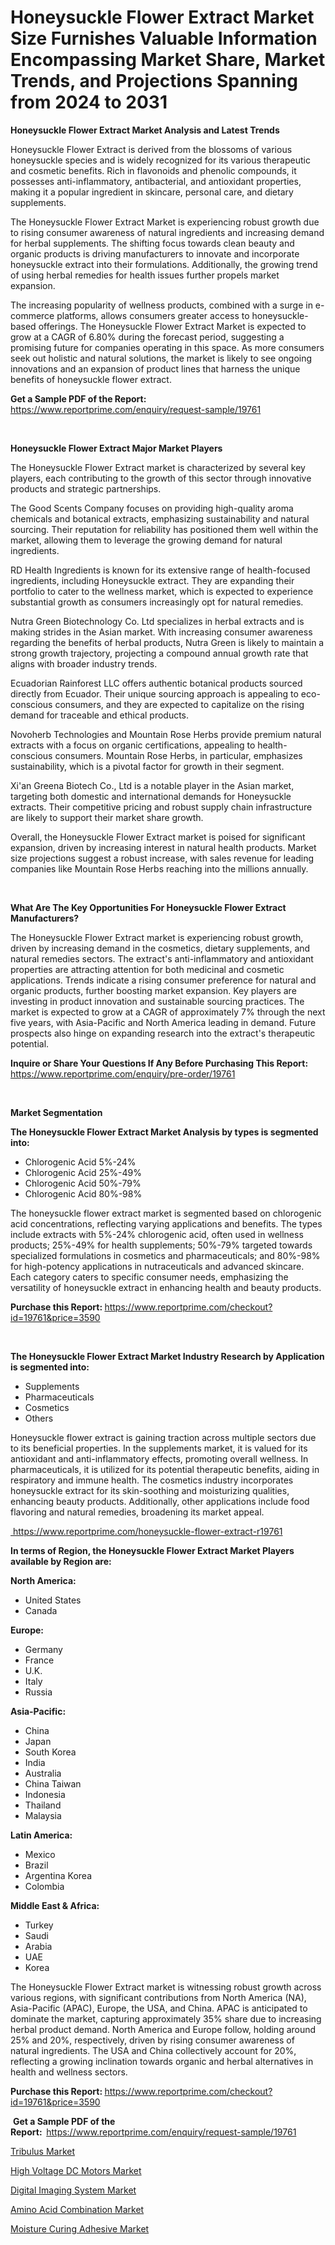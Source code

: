 <p><h1>Honeysuckle Flower Extract Market Size Furnishes Valuable Information Encompassing Market Share, Market Trends, and Projections Spanning from 2024 to 2031</h1></p><p><strong>Honeysuckle Flower Extract Market Analysis and Latest Trends</strong></p>
<p><p>Honeysuckle Flower Extract is derived from the blossoms of various honeysuckle species and is widely recognized for its various therapeutic and cosmetic benefits. Rich in flavonoids and phenolic compounds, it possesses anti-inflammatory, antibacterial, and antioxidant properties, making it a popular ingredient in skincare, personal care, and dietary supplements. </p><p>The Honeysuckle Flower Extract Market is experiencing robust growth due to rising consumer awareness of natural ingredients and increasing demand for herbal supplements. The shifting focus towards clean beauty and organic products is driving manufacturers to innovate and incorporate honeysuckle extract into their formulations. Additionally, the growing trend of using herbal remedies for health issues further propels market expansion.</p><p>The increasing popularity of wellness products, combined with a surge in e-commerce platforms, allows consumers greater access to honeysuckle-based offerings. The Honeysuckle Flower Extract Market is expected to grow at a CAGR of 6.80% during the forecast period, suggesting a promising future for companies operating in this space. As more consumers seek out holistic and natural solutions, the market is likely to see ongoing innovations and an expansion of product lines that harness the unique benefits of honeysuckle flower extract.</p></p>
<p><strong>Get a Sample PDF of the Report:&nbsp;</strong> <a href="https://www.reportprime.com/enquiry/request-sample/19761?utm_campaign=28&utm_medium=2&utm_source=Github&utm_content=ia&utm_term=02122024&utm_id=honeysuckle-flower-extract">https://www.reportprime.com/enquiry/request-sample/19761</a></p>
<p>&nbsp;</p>
<p><strong>Honeysuckle Flower Extract Major Market Players</strong></p>
<p><p>The Honeysuckle Flower Extract market is characterized by several key players, each contributing to the growth of this sector through innovative products and strategic partnerships. </p><p>The Good Scents Company focuses on providing high-quality aroma chemicals and botanical extracts, emphasizing sustainability and natural sourcing. Their reputation for reliability has positioned them well within the market, allowing them to leverage the growing demand for natural ingredients.</p><p>RD Health Ingredients is known for its extensive range of health-focused ingredients, including Honeysuckle extract. They are expanding their portfolio to cater to the wellness market, which is expected to experience substantial growth as consumers increasingly opt for natural remedies.</p><p>Nutra Green Biotechnology Co. Ltd specializes in herbal extracts and is making strides in the Asian market. With increasing consumer awareness regarding the benefits of herbal products, Nutra Green is likely to maintain a strong growth trajectory, projecting a compound annual growth rate that aligns with broader industry trends.</p><p>Ecuadorian Rainforest LLC offers authentic botanical products sourced directly from Ecuador. Their unique sourcing approach is appealing to eco-conscious consumers, and they are expected to capitalize on the rising demand for traceable and ethical products.</p><p>Novoherb Technologies and Mountain Rose Herbs provide premium natural extracts with a focus on organic certifications, appealing to health-conscious consumers. Mountain Rose Herbs, in particular, emphasizes sustainability, which is a pivotal factor for growth in their segment.</p><p>Xi'an Greena Biotech Co., Ltd is a notable player in the Asian market, targeting both domestic and international demands for Honeysuckle extracts. Their competitive pricing and robust supply chain infrastructure are likely to support their market share growth.</p><p>Overall, the Honeysuckle Flower Extract market is poised for significant expansion, driven by increasing interest in natural health products. Market size projections suggest a robust increase, with sales revenue for leading companies like Mountain Rose Herbs reaching into the millions annually.</p></p>
<p>&nbsp;</p>
<p><strong>What Are The Key Opportunities For Honeysuckle Flower Extract Manufacturers?</strong></p>
<p><p>The Honeysuckle Flower Extract market is experiencing robust growth, driven by increasing demand in the cosmetics, dietary supplements, and natural remedies sectors. The extract's anti-inflammatory and antioxidant properties are attracting attention for both medicinal and cosmetic applications. Trends indicate a rising consumer preference for natural and organic products, further boosting market expansion. Key players are investing in product innovation and sustainable sourcing practices. The market is expected to grow at a CAGR of approximately 7% through the next five years, with Asia-Pacific and North America leading in demand. Future prospects also hinge on expanding research into the extract's therapeutic potential.</p></p>
<p><strong>Inquire or Share Your Questions If Any Before Purchasing This Report:</strong> <a href="https://www.reportprime.com/enquiry/pre-order/19761?utm_campaign=28&utm_medium=2&utm_source=Github&utm_content=ia&utm_term=02122024&utm_id=honeysuckle-flower-extract">https://www.reportprime.com/enquiry/pre-order/19761</a></p>
<p>&nbsp;</p>
<p><strong>Market Segmentation</strong></p>
<p><strong>The Honeysuckle Flower Extract Market Analysis by types is segmented into:</strong></p>
<p><ul><li>Chlorogenic Acid 5%-24%</li><li>Chlorogenic Acid 25%-49%</li><li>Chlorogenic Acid 50%-79%</li><li>Chlorogenic Acid 80%-98%</li></ul></p>
<p><p>The honeysuckle flower extract market is segmented based on chlorogenic acid concentrations, reflecting varying applications and benefits. The types include extracts with 5%-24% chlorogenic acid, often used in wellness products; 25%-49% for health supplements; 50%-79% targeted towards specialized formulations in cosmetics and pharmaceuticals; and 80%-98% for high-potency applications in nutraceuticals and advanced skincare. Each category caters to specific consumer needs, emphasizing the versatility of honeysuckle extract in enhancing health and beauty products.</p></p>
<p><strong>Purchase this Report:&nbsp;</strong><a href="https://www.reportprime.com/checkout?id=19761&price=3590&utm_campaign=28&utm_medium=2&utm_source=Github&utm_content=ia&utm_term=02122024&utm_id=honeysuckle-flower-extract">https://www.reportprime.com/checkout?id=19761&price=3590</a></p>
<p>&nbsp;</p>
<p><strong>The Honeysuckle Flower Extract Market Industry Research by Application is segmented into:</strong></p>
<p><ul><li>Supplements</li><li>Pharmaceuticals</li><li>Cosmetics</li><li>Others</li></ul></p>
<p><p>Honeysuckle flower extract is gaining traction across multiple sectors due to its beneficial properties. In the supplements market, it is valued for its antioxidant and anti-inflammatory effects, promoting overall wellness. In pharmaceuticals, it is utilized for its potential therapeutic benefits, aiding in respiratory and immune health. The cosmetics industry incorporates honeysuckle extract for its skin-soothing and moisturizing qualities, enhancing beauty products. Additionally, other applications include food flavoring and natural remedies, broadening its market appeal.</p></p>
<p><a href="https://www.reportprime.com/honeysuckle-flower-extract-r19761?utm_campaign=28&utm_medium=2&utm_source=Github&utm_content=ia&utm_term=02122024&utm_id=honeysuckle-flower-extract">&nbsp;https://www.reportprime.com/honeysuckle-flower-extract-r19761</a></p>
<p><strong>In terms of Region, the Honeysuckle Flower Extract Market Players available by Region are:</strong></p>
<p>
    <p> <strong> North America: </strong>
        <ul>
            <li>United States</li>
            <li>Canada</li>
        </ul>
        </p> 
    <p> <strong> Europe: </strong>
        <ul>
            <li>Germany</li>
            <li>France</li>
            <li>U.K.</li>
            <li>Italy</li>
            <li>Russia</li>
        </ul>
        </p> 
    <p> <strong> Asia-Pacific: </strong>
        <ul>
            <li>China</li>
            <li>Japan</li>
            <li>South Korea</li>
            <li>India</li>
            <li>Australia</li>
            <li>China Taiwan</li>
            <li>Indonesia</li>
            <li>Thailand</li>
            <li>Malaysia</li>
        </ul>
        </p> 
    <p> <strong> Latin America: </strong>
        <ul>
            <li>Mexico</li>
            <li>Brazil</li>
            <li>Argentina Korea</li>
            <li>Colombia</li>
        </ul>
        </p> 
    <p> <strong> Middle East & Africa: </strong>
        <ul>
            <li>Turkey</li>
            <li>Saudi</li>
            <li>Arabia</li>
            <li>UAE</li>
            <li>Korea</li>
        </ul>
    </p>
    </p>
<p><p>The Honeysuckle Flower Extract market is witnessing robust growth across various regions, with significant contributions from North America (NA), Asia-Pacific (APAC), Europe, the USA, and China. APAC is anticipated to dominate the market, capturing approximately 35% share due to increasing herbal product demand. North America and Europe follow, holding around 25% and 20%, respectively, driven by rising consumer awareness of natural ingredients. The USA and China collectively account for 20%, reflecting a growing inclination towards organic and herbal alternatives in health and wellness sectors.</p></p>
<p><strong>Purchase this Report: </strong><a href="https://www.reportprime.com/checkout?id=19761&price=3590&utm_campaign=28&utm_medium=2&utm_source=Github&utm_content=ia&utm_term=02122024&utm_id=honeysuckle-flower-extract">https://www.reportprime.com/checkout?id=19761&price=3590</a></p>
<p>&nbsp;<strong>Get a Sample PDF of the Report:&nbsp;&nbsp;</strong><a href="https://www.reportprime.com/enquiry/request-sample/19761?utm_campaign=28&utm_medium=2&utm_source=Github&utm_content=ia&utm_term=02122024&utm_id=honeysuckle-flower-extract">https://www.reportprime.com/enquiry/request-sample/19761</a></p>
<p><strong></strong></p>
<p><p><a href="https://github.com/BellAuer/Market-Research-Report-List-1/blob/main/tribulus-market.md?utm_campaign=28&utm_medium=2&utm_source=Github&utm_content=ia&utm_term=02122024&utm_id=honeysuckle-flower-extract">Tribulus Market</a></p><p><a href="https://www.linkedin.com/pulse/strong-growth-anticipated-global-high-voltage-dc-motors-market-rfarf?utm_campaign=28&utm_medium=2&utm_source=Github&utm_content=ia&utm_term=02122024&utm_id=honeysuckle-flower-extract">High Voltage DC Motors Market</a></p><p><a href="https://issuu.com/reportprime-2/docs/digital-imaging-system-market-size-2030.pptx?utm_campaign=28&utm_medium=2&utm_source=Github&utm_content=ia&utm_term=02122024&utm_id=honeysuckle-flower-extract">Digital Imaging System Market</a></p><p><a href="https://github.com/AKSHATREPORTPRIME/Market-Research-Report-List-6/blob/main/amino-acid-combination-market.md?utm_campaign=28&utm_medium=2&utm_source=Github&utm_content=ia&utm_term=02122024&utm_id=honeysuckle-flower-extract">Amino Acid Combination Market</a></p><p><a href="https://issuu.com/reportprime-2/docs/moisture-curing-adhesive-market-size-2030.pptx?utm_campaign=28&utm_medium=2&utm_source=Github&utm_content=ia&utm_term=02122024&utm_id=honeysuckle-flower-extract">Moisture Curing Adhesive Market</a></p></p>